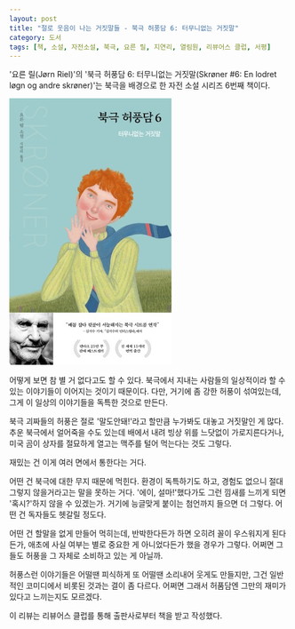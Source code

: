 ```yaml
---
layout: post
title: "절로 웃음이 나는 거짓말들 - 북극 허풍담 6: 터무니없는 거짓말"
category: 도서
tags: [책, 소설, 자전소설, 북극, 요른 릴, 지연리, 열림원, 리뷰어스 클럽, 서평]
---
```


'요른 릴(Jørn Riel)'의
'북극 허풍담 6: 터무니없는 거짓말(Skrøner #6: En lodret løgn og andre skrøner)'는
북극을 배경으로 한 자전 소설 시리즈 6번째 책이다.

![표지](/images/skroner-6-en-lodret-logn-og-andre-skroner-book-h480.jpg)

어떻게 보면 참 별 거 없다고도 할 수 있다.
북극에서 지내는 사람들의 일상적이라 할 수 있는 이야기들이 이어지는 것이기 때문이다.
다만, 거기에 좀 강한 허풍이 섞여있는데,
그게 이 일상의 이야기들을 독특한 것으로 만든다.

북극 괴짜들의 허풍은 절로 '말도안돼!'라고 할만큼 누가봐도 대놓고 거짓말인 게 많다.
추운 북극에서 얼어죽을 수도 있는데 배에서 내려 빙상 위를 느닷없이 가로지른다거나,
미국 곰이 상자를 절묘하게 열고는 맥주를 털어 먹는다는 것도 그렇다.

재밌는 건 이게 여러 면에서 통한다는 거다.

어떤 건 북극에 대한 무지 때문에 먹힌다.
환경이 독특하기도 하고, 경험도 없으니 절대 그렇지 않을거라고는 말을 못하는 거다.
'에이, 설마!'했다가도 그런 낌새를 느끼게 되면 '혹시?'하지 않을 수 있겠는가.
거기에 능글맞게 붙이는 첨언까지 들으면 더 그렇다.
어떤 건 독자들도 헷갈릴 정도다.

어떤 건 할말을 없게 만들어 먹히는데,
반박한다든가 하면 오히려 꼴이 우스워지게 된다든가,
애초에 사실 여부는 별로 중요한 게 아니었다든가 했을 경우가 그렇다.
어쩌면 그들도 허풍을 그 자체로 소비하고 있는 게 아닐까.

허풍스런 이야기들은 어떨땐 피식하게 또 어떨땐 소리내어 웃게도 만들지만,
그건 일반적인 코미디에서 비롯된 것과는 결이 좀 다르다.
어쩌면 그래서 허품담엔 그만의 재미가 있다고 느끼는지도 모르겠다.



<div class="im im-info">
이 리뷰는 리뷰어스 클럽를 통해 출판사로부터 책을 받고 작성했다.
</div>
